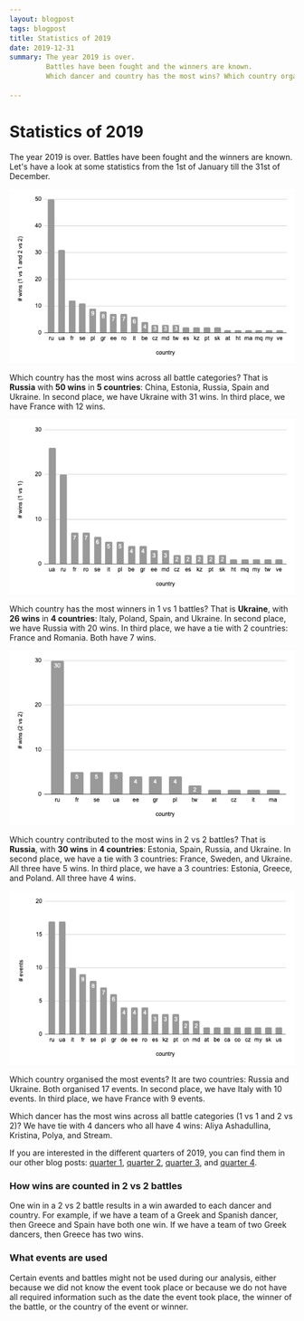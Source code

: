 ```yaml
---
layout: blogpost
tags: blogpost
title: Statistics of 2019
date: 2019-12-31
summary: The year 2019 is over.
         Battles have been fought and the winners are known.
         Which dancer and country has the most wins? Which country organised the most events? 

---
```


# Statistics of 2019

The year 2019 is over.
Battles have been fought and the winners are known.
Let's have a look at some statistics from the 1st of January till the 31st of December.

![winners all per country](/img/blog/2019-full/winners-all-per-country.png)

Which country has the most wins across all battle categories?
That is **Russia** with **50 wins** in **5 countries**:
China, Estonia, Russia, Spain and Ukraine.
In second place,
we have Ukraine with 31 wins.
In third place,
we have France with 12 wins.

![winners 1 vs 1 per country](/img/blog/2019-full/winners-1vs1-per-country.png)

Which country has the most winners in 1 vs 1 battles?
That is **Ukraine**, with **26 wins** in **4 countries**:
Italy, Poland, Spain, and Ukraine.
In second place,
we have Russia with 20 wins.
In third place,
we have a tie with 2 countries:
France and Romania.
Both have 7 wins.

![winners 2 vs 2 per country](/img/blog/2019-full/winners-2vs2-per-country.png)

Which country contributed to the most wins in 2 vs 2 battles?
That is **Russia**, with **30 wins** in **4 countries**:
Estonia, Spain, Russia, and Ukraine.
In second place,
we have a tie with 3 countries:
France, Sweden, and Ukraine.
All three have 5 wins.
In third place,
we have a 3 countries:
Estonia, Greece, and Poland.
All three have 4 wins.

![event per country](/img/blog/2019-full/events-per-country.png)

Which country organised the most events?
It are two countries: Russia and Ukraine.
Both organised 17 events.
In second place,
we have Italy with 10 events.
In third place,
we have France with 9 events.

Which dancer has the most wins across all battle categories (1 vs 1 and 2 vs 2)?
We have tie with 4 dancers who all have 4 wins:
Aliya Ashadullina, Kristina, Polya, and Stream.

If you are interested in the different quarters of 2019,
you can find them in our other blog posts:
[quarter 1](/blog/2019-q1/),
[quarter 2](/blog/2019-q2/),
[quarter 3](/blog/2019-q3/), and
[quarter 4](/blog/2019-q4/).

### How wins are counted in 2 vs 2 battles
One win in a 2 vs 2 battle results in a win awarded to each dancer and country.
For example, if we have a team of a Greek and Spanish dancer,
then Greece and Spain have both one win.
If we have a team of two Greek dancers,
then Greece has two wins.

### What events are used
Certain events and battles might not be used during our analysis,
either because we did not know the event took place or
because we do not have all required information
such as the date the event took place, 
the winner of the battle, or
the country of the event or winner.
